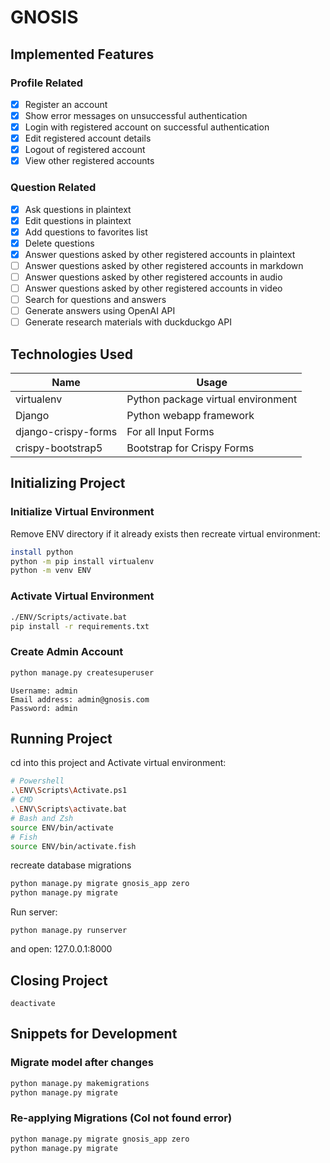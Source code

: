 # GNOSIS

## Implemented Features

### Profile Related

- [x] Register an account
- [x] Show error messages on unsuccessful authentication
- [x] Login with registered account on successful authentication
- [x] Edit registered account details
- [x] Logout of registered account
- [x] View other registered accounts

### Question Related

- [x] Ask questions in plaintext
- [x] Edit questions in plaintext
- [x] Add questions to favorites list
- [x] Delete questions
- [x] Answer questions asked by other registered accounts in plaintext
- [ ] Answer questions asked by other registered accounts in markdown
- [ ] Answer questions asked by other registered accounts in audio
- [ ] Answer questions asked by other registered accounts in video
- [ ] Search for questions and answers
- [ ] Generate answers using OpenAI API
- [ ] Generate research materials with duckduckgo API

## Technologies Used

| Name                | Usage                              |
| ------------------- | ---------------------------------- |
| virtualenv          | Python package virtual environment |
| Django              | Python webapp framework            |
| django-crispy-forms | For all Input Forms                |
| crispy-bootstrap5   | Bootstrap for Crispy Forms         |

## Initializing Project

### Initialize Virtual Environment

Remove ENV directory if it already exists then recreate virtual environment:

```sh
install python
python -m pip install virtualenv
python -m venv ENV
```

### Activate Virtual Environment

```sh
./ENV/Scripts/activate.bat
pip install -r requirements.txt
```

### Create Admin Account

```sh
python manage.py createsuperuser
```

```
Username: admin
Email address: admin@gnosis.com
Password: admin
```

## Running Project

cd into this project and Activate virtual environment:

```sh
# Powershell
.\ENV\Scripts\Activate.ps1
# CMD
.\ENV\Scripts\activate.bat
# Bash and Zsh
source ENV/bin/activate
# Fish
source ENV/bin/activate.fish
```

recreate database migrations

```sh
python manage.py migrate gnosis_app zero
python manage.py migrate
```

Run server:

```
python manage.py runserver
```

and open: 127.0.0.1:8000

## Closing Project

```
deactivate
```

## Snippets for Development

### Migrate model after changes

```sh
python manage.py makemigrations
python manage.py migrate
```

### Re-applying Migrations (Col not found error)

```sh
python manage.py migrate gnosis_app zero
python manage.py migrate
```
